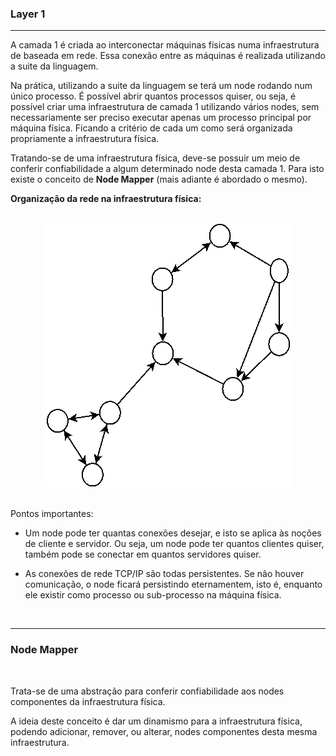
### <b>Layer 1</b>

****

A camada 1 é criada ao interconectar máquinas físicas numa infraestrutura de baseada em rede. Essa conexão entre as máquinas é realizada utilizando a suite da linguagem.

Na prática, utilizando a suite da linguagem se terá um node rodando num único processo. É possível abrir quantos processos quiser, ou seja, é possível criar uma infraestrutura de camada 1 utilizando vários nodes, sem necessariamente ser preciso executar apenas um processo principal por máquina física. Ficando a critério de cada um como será organizada propriamente a infraestrutura física.

Tratando-se de uma infraestrutura física, deve-se possuir um meio de conferir confiabilidade a algum determinado node desta camada 1. Para isto existe o conceito de <b>Node Mapper</b> (mais adiante é abordado o mesmo).

<b>Organização da rede na infraestrutura física:</b>

<p align="center" >
<br>
<img src="../0%20-%20extras/diagram/general-3.png" />
<br>
<br>
</p>

Pontos importantes:

- Um node pode ter quantas conexões desejar, e isto se aplica às noções de cliente e servidor. Ou seja, um node pode ter quantos clientes quiser, também pode se conectar em quantos servidores quiser.

- As conexões de rede TCP/IP são todas persistentes. Se não houver comunicação, o node ficará persistindo eternamentem, isto é, enquanto ele existir como processo ou sub-processo na máquina física.

<br>

****

### <b>Node Mapper</b>

<br>

Trata-se de uma abstração para conferir confiabilidade aos nodes componentes da infraestrutura física.

A ideia deste conceito é dar um dinamismo para a infraestrutura física, podendo adicionar, remover, ou alterar, nodes componentes desta mesma infraestrutura.


<br>


